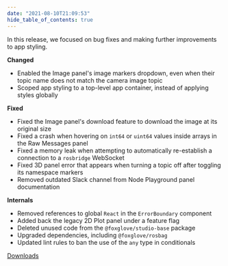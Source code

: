 ```yaml
---
date: "2021-08-10T21:09:53"
hide_table_of_contents: true
---
```

In this release, we focused on bug fixes and making further improvements to app styling.

**Changed**

- Enabled the Image panel's image markers dropdown, even when their topic name does not match the camera image topic
- Scoped app styling to a top-level app container, instead of applying styles globally

**Fixed**

- Fixed the Image panel's download feature to download the image at its original size
- Fixed a crash when hovering on `int64` or `uint64` values inside arrays in the Raw Messages panel
- Fixed a memory leak when attempting to automatically re-establish a connection to a `rosbridge` WebSocket
- Fixed 3D panel error that appears when turning a topic off after toggling its namespace markers
- Removed outdated Slack channel from Node Playground panel documentation

**Internals**

- Removed references to global `React` in the `ErrorBoundary` component 
- Added back the legacy 2D Plot panel under a feature flag
- Deleted unused code from the `@foxglove/studio-base` package
- Upgraded dependencies, including `@foxglove/rosbag`
- Updated lint rules to ban the use of the `any` type in conditionals

<!-- truncate -->
[Downloads](https://github.com/foxglove/studio/releases/tag/v0.15.0)
